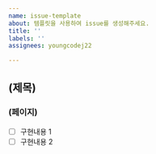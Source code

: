 ```yaml
---
name: issue-template
about: 템플릿을 사용하여 issue를 생성해주세요.
title: ''
labels: ''
assignees: youngcodej22

---
```


## (제목)
### (페이지)

- [ ] 구현내용 1
- [ ] 구현내용 2
